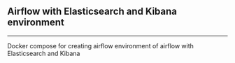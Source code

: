 ## Airflow with Elasticsearch and Kibana environment
----------------------------------------------------
Docker compose for creating airflow environment of airflow with Elasticsearch and Kibana

